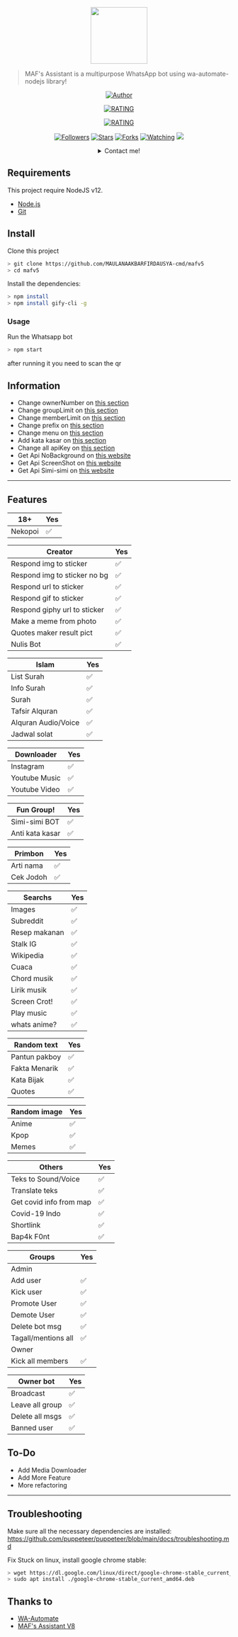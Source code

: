 <p align="center">
<img src="https://avatars2.githubusercontent.com/u/53950128?s=460&u=09f530e3326f710c4e0f9106f094eeea5429f86d&v=4" width="128" height="128"/>
</p>

> MAF's Assistant is a multipurpose WhatsApp bot using wa-automate-nodejs library!

<p align="center">
<a href="https://github.com/MAULANAAKBARFIRDAUSYA-cmd"><img title="Author" src="https://img.shields.io/badge/AUTHOR-MAULANA AKBAR F.-orange.svg?style=for-the-badge&logo=github"></a>
</p>
<p align="center">
<a href="https://github.com/MAULANAAKBARFIRDAUSYA-cmd"><img title="RATING" src="https://img.shields.io/badge/BASIC RATING-60%20%2F%20100-green?colorA=%23555555&colorB=%23FC9800&style=for-the-badge"></a>
</p>
</p>
<p align="center">
<a href="https://github.com/MAULANAAKBARFIRDAUSYA-cmd"><img title="RATING" src="https://img.shields.io/badge/PREMIUM RATING-95%20%2F%20100-green?colorA=%23555555&colorB=%23017e40&style=for-the-badge"></a>
</p>

<p align="center">
<a href="https://github.com/MAULANAAKBARFIRDAUSYA-cmd/followers"><img title="Followers" src="https://img.shields.io/github/followers/arugaz?color=blue&style=flat-square"></a>
<a href="https://github.com/MAULANAAKBARFIRDAUSYA-cmd/mafv5/stargazers/"><img title="Stars" src="https://img.shields.io/github/stars/arugaz/whatsapp-bot?color=red&style=flat-square"></a>
<a href="https://github.com/MAULANAAKBARFIRDAUSYA-cmd/mafv5/network/members"><img title="Forks" src="https://img.shields.io/github/forks/arugaz/whatsapp-bot?color=red&style=flat-square"></a>
<a href="https://github.com/MAULANAAKBARFIRDAUSYA-cmd/mafv5/watchers"><img title="Watching" src="https://img.shields.io/github/watchers/arugaz/whatsapp-bot?label=Watchers&color=blue&style=flat-square"></a>
<a href="https://hits.seeyoufarm.com"><img src="https://hits.seeyoufarm.com/api/count/incr/badge.svg?url=https%3A%2F%2Fgithub.com%2FArugaZ%2Fwhatsapp-bot&count_bg=%2379C83D&title_bg=%23555555&icon=probot.svg&icon_color=%2300FF6D&title=hits&edge_flat=false"/></a>
</p>
<div align="center">
<details>
 <summary>Contact me!</summary></a></p>
 
[GitHub](https://github.com/MAULANAAKBARFIRDAUSYA-cmd)</a></p>
[My WhatsApp](https://wa.me/+6285236167349)</a></p>
[My WhatsApp BOT](https://wa.me/+6289504990855)</a></p>
[Telegram](https://t.me/maulanaakbarf)</a></p>

</div>

## Requirements

This project require NodeJS v12.
* [Node.js](https://nodejs.org/en/)
* [Git](https://git-scm.com/downloads)

## Install
Clone this project

```bash
> git clone https://github.com/MAULANAAKBARFIRDAUSYA-cmd/mafv5
> cd mafv5
```

Install the dependencies:

```bash
> npm install 
> npm install gify-cli -g
```

### Usage
Run the Whatsapp bot

```bash
> npm start
```

after running it you need to scan the qr

## Information
- Change ownerNumber on [this section](https://github.com/MAULANAAKBARFIRDAUSYA-cmd/mafv5/blob/master/settings/setting.json#L2)
- Change groupLimit on [this section](https://github.com/MAULANAAKBARFIRDAUSYA-cmd/mafv5/blob/master/settings/setting.json#L3)
- Change memberLimit on [this section](https://github.com/MAULANAAKBARFIRDAUSYA-cmd/mafv5/blob/master/settings/setting.json#L4)
- Change prefix on [this section](https://github.com/MAULANAAKBARFIRDAUSYA-cmd/mafv5/blob/master/settings/setting.json#L5)
- Change menu on [this section](https://github.com/MAULANAAKBARFIRDAUSYA-cmd/mafv5/blob/master/lib/menu.js#L32)
- Add kata kasar on [this section](https://github.com/MAULANAAKBARFIRDAUSYA-cmd/mafv5/blob/master/lib/kataKotor.js#L8)
- Change all apiKey on [this section](https://github.com/MAULANAAKBARFIRDAUSYA-cmd/mafv5/blob/master/settings/api.json)
- Get Api NoBackground on [this website](https://www.remove.bg/)
- Get Api ScreenShot on [this website](https://apiflash.com/)
- Get Api Simi-simi on [this website](https://workshop.simsimi.com/en/)

---

## Features

| 18+ |Yes|
| ------------- | ------------- |
| Nekopoi |✅|

| Creator |Yes|
| ------------- | ------------- |
| Respond img to sticker|✅|
| Respond img to sticker no bg|✅|
| Respond url to sticker|✅|
| Respond gif to sticker|✅|
| Respond giphy url to sticker|✅|
| Make a meme from photo|✅|
| Quotes maker result pict|✅|
| Nulis Bot|✅|

| Islam |Yes|
| ------------- | ------------- |
| List Surah|✅|
| Info Surah|✅|
| Surah|✅|
| Tafsir Alquran|✅|
| Alquran Audio/Voice|✅|
| Jadwal solat|✅|

| Downloader |Yes|
| ------------- | ------------- |
| Instagram |✅|
| Youtube Music |✅|
| Youtube Video |✅|

| Fun Group! |Yes|
| ------------- | ------------- |
| Simi-simi BOT|✅|
| Anti kata kasar|✅|

| Primbon |Yes|
| ------------- | ------------- |
| Arti nama |✅|
| Cek Jodoh |✅|

| Searchs |Yes|
| ------------- | ------------- |
| Images |✅|
| Subreddit |✅|
| Resep makanan |✅|
| Stalk IG |✅|
| Wikipedia |✅|
| Cuaca |✅|
| Chord musik |✅|
| Lirik musik |✅|
| Screen Crot!|✅|
| Play music|✅|
| whats anime?|✅|

| Random text |Yes|
| ------------- | ------------- |
| Pantun pakboy|✅|
| Fakta Menarik|✅|
| Kata Bijak|✅|
| Quotes|✅|

| Random image |Yes|
| ------------- | ------------- |
| Anime |✅|
| Kpop |✅|
| Memes |✅|


| Others |Yes|
| ------------- | ------------- |
| Teks to Sound/Voice|✅|
| Translate teks|✅|
| Get covid info from map|✅|
| Covid-19 Indo|✅|
| Shortlink|✅|
| Bap4k F0nt|✅|

| Groups |Yes|
| ------------- | ------------- |
| Admin||
| Add user|✅|
| Kick user|✅|
| Promote User|✅|
| Demote User|✅|
| Delete bot msg|✅|
| Tagall/mentions all|✅|
| Owner||
| Kick all members|✅|

| Owner bot |Yes|
| ------------- | ------------- |
| Broadcast|✅|
| Leave all group|✅|
| Delete all msgs|✅|
| Banned user|✅|


## To-Do
 - Add Media Downloader
 - Add More Feature
 - More refactoring
 
---

## Troubleshooting
Make sure all the necessary dependencies are installed: https://github.com/puppeteer/puppeteer/blob/main/docs/troubleshooting.md

Fix Stuck on linux, install google chrome stable: 
```bash
> wget https://dl.google.com/linux/direct/google-chrome-stable_current_amd64.deb
> sudo apt install ./google-chrome-stable_current_amd64.deb
```

## Thanks to
- [WA-Automate](https://github.com/open-wa/wa-automate-nodejs)
- [MAF's Assistant V8](https://github.com/MAULANAAKBARFIRDAUSYA-cmd/mafv8)
